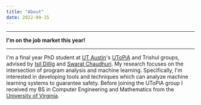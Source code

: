 ```yaml
---
title: "About"
date: 2022-09-15
---
```


---

**I'm on the job market this year!**

---

I'm a final year PhD student at [UT Austin](http://www.utexas.edu)'s
[UToPiA](http://utopia.cs.utexas.edu) and Trishul groups, advised by [Isil
Dillig](http://www.cs.utexas.edu/~isil) and [Swarat
Chaudhuri](http://www.cs.utexas.edu/~swarat). My research focuses on the
intersection of program analysis and machine learning. Specifically, I'm
interested in developing tools and techniques which can analyze machine
learning systems to guarantee safety. Before joining the UToPiA group I
received my BS in Computer Engineering and Mathematics from the [University of
Virginia](http://www.virginia.edu).

